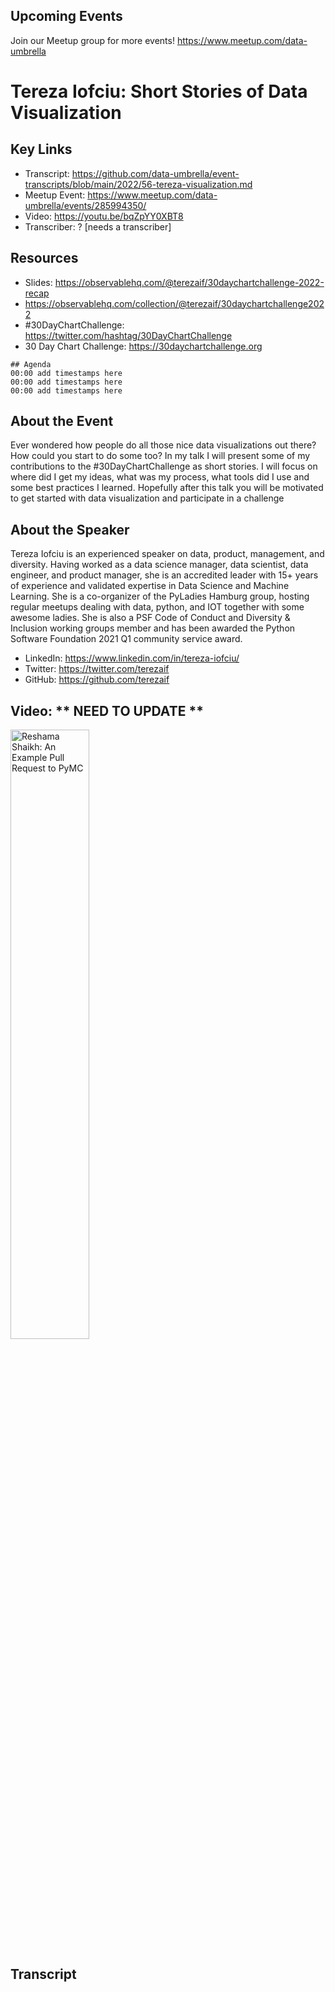 
## Upcoming Events
Join our Meetup group for more events!
https://www.meetup.com/data-umbrella

# Tereza Iofciu: Short Stories of Data Visualization

## Key Links
- Transcript: https://github.com/data-umbrella/event-transcripts/blob/main/2022/56-tereza-visualization.md
- Meetup Event: https://www.meetup.com/data-umbrella/events/285994350/
- Video: https://youtu.be/bqZpYY0XBT8
- Transcriber:  ? [needs a transcriber]

## Resources
- Slides: https://observablehq.com/@terezaif/30daychartchallenge-2022-recap
- https://observablehq.com/collection/@terezaif/30daychartchallenge2022
- #30DayChartChallenge: https://twitter.com/hashtag/30DayChartChallenge
- 30 Day Chart Challenge: https://30daychartchallenge.org

```text
## Agenda
00:00 add timestamps here
00:00 add timestamps here
00:00 add timestamps here

```

## About the Event
Ever wondered how people do all those nice data visualizations out there? How could you start to do some too? In my talk I will present some of my contributions to the #30DayChartChallenge as short stories. I will focus on where did I get my ideas, what was my process, what tools did I use and some best practices I learned. Hopefully after this talk you will be motivated to get started with data visualization and participate in a challenge

## About the Speaker
Tereza Iofciu is an experienced speaker on data, product, management, and diversity. Having worked as a data science manager, data scientist, data engineer, and product manager, she is an accredited leader with 15+ years of experience and validated expertise in Data Science and Machine Learning. She is a co-organizer of the PyLadies Hamburg group, hosting regular meetups dealing with data, python, and IOT together with some awesome ladies. She is also a PSF Code of Conduct and Diversity & Inclusion working groups member and has been awarded the Python Software Foundation 2021 Q1 community service award.

- LinkedIn: https://www.linkedin.com/in/tereza-iofciu/
- Twitter: https://twitter.com/terezaif
- GitHub: https://github.com/terezaif


## Video:  ** NEED TO UPDATE **
<a href="http://www.youtube.com/watch?feature=player_embedded&v=NbmdFJsnuuo" target="_blank"><img src="http://img.youtube.com/vi/NbmdFJsnuuo/0.jpg"
alt="Reshama Shaikh: An Example Pull Request to PyMC" width="50%" /></a>


## Transcript
